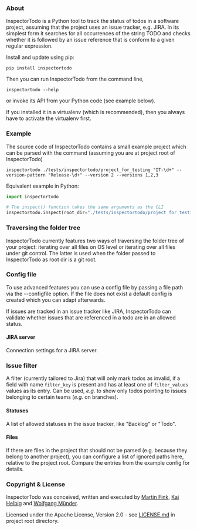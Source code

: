 ### About

InspectorTodo is a Python tool to track the status of todos in a software project, assuming that the project uses an 
issue tracker, e.g. JIRA. In its simplest form it searches for all occurrences of the string TODO and checks whether it 
is followed by an issue reference that is conform to a given regular expression.

Install and update using pip:

    pip install inspectortodo

Then you can run InspectorTodo from the command line,

    inspectortodo --help

or invoke its API from your Python code (see example below).

If you installed it in a virtualenv (which is recommended), then you always have to activate the virtualenv first.

### Example

The source code of InspectorTodo contains a small example project which can be parsed with the command (assuming you
are at project root of InspectorTodo)

    inspectortodo ./tests/inspectortodo/project_for_testing "IT-\d+" --version-pattern "Release-\d+" --version 2 --versions 1,2,3

Equivalent example in Python:

```python
import inspectortodo

# The inspect() function takes the same arguments as the CLI
inspectortodo.inspect(root_dir="./tests/inspectortodo/project_for_testing", issue_pattern="IT-\d+", version_pattern="Release-\d+", version="2", versions="1,2,3")
```


### Traversing the folder tree

InspectorTodo currently features two ways of traversing the folder tree of your project: iterating over all files on 
OS level or iterating over all files under git control. The latter is used when the folder passed to InspectorTodo as 
root dir is a git root.

### Config file

To use advanced features you can use a config file by passing a file path via the --configfile option. If the file does 
not exist a default config is created which you can adapt afterwards.

If issues are tracked in an issue tracker like JIRA, InspectorTodo can validate whether issues that are referenced in a 
todo are in an allowed status.

#### JIRA server

Connection settings for a JIRA server.

### Issue filter

A filter (currently tailored to Jira) that will only mark todos as invalid, if a field with name `filter_key` is present
and has at least one of `filter_values` values as its entry. Can be used, _e.g._ to show only todos pointing to issues
belonging to certain teams (_e.g._ on branches).

#### Statuses

A list of allowed statuses in the issue tracker, like "Backlog" or "Todo".

#### Files

If there are files in the project that should not be parsed (e.g. because they belong to another project), you can 
configure a list of ignored paths here, relative to the project root. Compare the entries from the example config for
details.

### Copyright & License

InspectorTodo was conceived, written and executed by [Martin Fink](https://github.com/martin1fink),
[Kai Helbig](https://github.com/ostrya) and [Wolfgang M&uuml;nder](https://github.com/wolfgangmuender).

Licensed under the Apache License, Version 2.0 - see [LICENSE.md](LICENSE.md) in project root directory.
